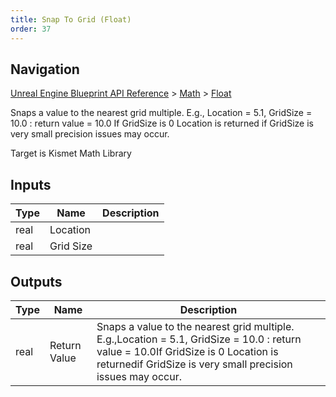 ```yaml
---
title: Snap To Grid (Float)
order: 37
---
```

## Navigation

[Unreal Engine Blueprint API Reference](https://dev.epicgames.com/documentation/en-us/unreal-engine/BlueprintAPI) > [Math](https://dev.epicgames.com/documentation/en-us/unreal-engine/BlueprintAPI/Math) > [Float](https://dev.epicgames.com/documentation/en-us/unreal-engine/BlueprintAPI/Math/Float)

Snaps a value to the nearest grid multiple. E.g.,
Location = 5.1, GridSize = 10.0 : return value = 10.0
If GridSize is 0 Location is returned
if GridSize is very small precision issues may occur.

Target is Kismet Math Library

## Inputs

| Type | Name | Description |
| --- | --- | --- |
| real | Location |  |
| real | Grid Size |  |

## Outputs

| Type | Name | Description |
| --- | --- | --- |
| real | Return Value | Snaps a value to the nearest grid multiple. E.g.,Location = 5.1, GridSize = 10.0 : return value = 10.0If GridSize is 0 Location is returnedif GridSize is very small precision issues may occur. |
